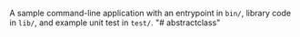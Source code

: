 A sample command-line application with an entrypoint in `bin/`, library code
in `lib/`, and example unit test in `test/`.
"# abstractclass" 
